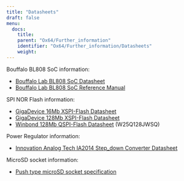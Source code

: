 ```yaml
---
title: "Datasheets"
draft: false
menu:
  docs:
    title:
    parent: "Ox64/Further_information"
    identifier: "Ox64/Further_information/Datasheets"
    weight: 
---
```


Bouffalo BL808 SoC information:

* [Bouffalo Lab BL808 SoC Datasheet](https://raw.githubusercontent.com/bouffalolab/bl_docs/main/BL808_DS/en/BL808_DS_1.2_en.pdf)
* [Bouffalo Lab BL808 SoC Reference Manual](https://files.pine64.org/doc/datasheet/ox64/BL808_RM_en_1.0(open).pdf)

SPI NOR Flash information:

* [GigaDevice 16Mb XSPI-Flash Datasheet](https://files.pine64.org/doc/datasheet/ox64/gd25lq16e_rev1.2_20210108.pdf)
* [GigaDevice 128Mb XSPI-Flash Datasheet](https://files.pine64.org/doc/datasheet/star64/gd25lq128e_rev1.0_20210513.pdf)
* [Winbond 128Mb QSPI-Flash Datasheet](https://wiki.pine64.org/images/5/5d/W25Q128JW_RevB_11042019-1761358.pdf) (W25Q128JWSQ)

Power Regulator information:

* [Innovation Analog Tech IA2014 Step_down Converter Datasheet](https://files.pine64.org/doc/datasheet/ox64/IA2014-03.pdf)

MicroSD socket information:

* [Push type microSD socket specification](https://files.pine64.org/doc/datasheet/ox64/TF%20PUSH%20type%20socket%20specification.pdf)
